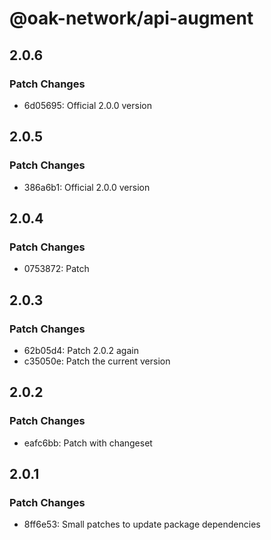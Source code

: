 # @oak-network/api-augment

## 2.0.6

### Patch Changes

- 6d05695: Official 2.0.0 version

## 2.0.5

### Patch Changes

- 386a6b1: Official 2.0.0 version

## 2.0.4

### Patch Changes

- 0753872: Patch

## 2.0.3

### Patch Changes

- 62b05d4: Patch 2.0.2 again
- c35050e: Patch the current version

## 2.0.2

### Patch Changes

- eafc6bb: Patch with changeset

## 2.0.1

### Patch Changes

- 8ff6e53: Small patches to update package dependencies
